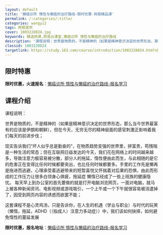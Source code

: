 ```yaml
---
layout: default
title: '懒癌诊所 惰性与懒癌的治疗路线-限时优惠-网易精品课'
permalink: /:categories/:title/
categories: wangyi2
tags: 网易提供
cover: 1003228024.jpg
keywords: 精选网课,网易云课堂,懒癌诊所 惰性与懒癌的治疗路线
description: '课程说明：世界是物质的，不是精神的（如果是精神意识决定的世界形态，那么当今世界最富有的应该是伊朗和朝鲜），但在今天，无穷'
classid: 1003228024
targetlink: https://study.163.com/course/introduction/1003228024.htm?share=1&shareId=1025206652&utm_campaign=share&utm_medium=iphoneShare&utm_source=&utm_u=1025206652
---
```


## 限时特惠

**限时优惠，火速报名**：[懒癌诊所 惰性与懒癌的治疗路线-报名学习](https://study.163.com/course/introduction/1003228024.htm?share=1&shareId=1025206652&utm_campaign=share&utm_medium=iphoneShare&utm_source=&utm_u=1025206652)

## 课程介绍

课程说明：

世界是物质的，不是精神的（如果是精神意识决定的世界形态，那么当今世界最富有的应该是伊朗和朝鲜），但在今天，无穷无尽的精神层面的感官刺激正影响着我们每天的前进步伐；

现实告诉我们“坏人似乎总是勤奋的”，在物质趋势变强的世界里，拼富贵，苟残喘是一种生活的常态；但在互联网日益发达的今天，我们花在网络上的时间越来越多，导致注意力极容易被分散，部分人的拖延，惰性便由此而生，与此相随的是它的危害正在变得比任何时候都要突出，也比任何时候都要多。手里的工作先是懒再是拖进而逃避，心理承受着逃避带来的短暂喜悦又怀揣着对后果的恐惧，由此而形成的工作压力让很多白领身心俱疲，拖延症 懒惰已经成了一些上班族的健康隐忧。 每天早上到办公室的首先要做的就是打开电脑浏览网页，一面对电脑，就马上被各种新闻资讯、电影视频或游戏吸引，一个上午或一个下午就很容易被消遣掉了，因受到网页内容的诱惑而欲罢不能；

这套课程不是心灵鸡汤，只是告诉你，在人生的机遇（学业与职业）与时代的玩笑（懒惰，拖延，ADHD（（指成人）注意力多动症））中，我们该如何抉择，如何避免惰性的蔓延发展

**限时优惠，报名地址**：[懒癌诊所 惰性与懒癌的治疗路线-报名学习](https://study.163.com/course/introduction/1003228024.htm?share=1&shareId=1025206652&utm_campaign=share&utm_medium=iphoneShare&utm_source=&utm_u=1025206652)

